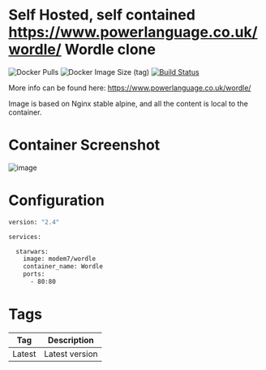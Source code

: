 # Self Hosted, self contained https://www.powerlanguage.co.uk/wordle/ Wordle clone

![Docker Pulls](https://img.shields.io/docker/pulls/modem7/wordle)
![Docker Image Size (tag)](https://img.shields.io/docker/image-size/modem7/wordle/latest)
[![Build Status](https://drone.modem7.com/api/badges/modem7/docker-wordle/status.svg)](https://drone.modem7.com/modem7/docker-wordle)

More info can be found here: https://www.powerlanguage.co.uk/wordle/

Image is based on Nginx stable alpine, and all the content is local to the container.

# Container Screenshot
![image](![image](https://user-images.githubusercontent.com/4349962/152651540-821b7b52-aab1-4d24-a0d3-031a9408f11c.png))


# Configuration

```bash
version: "2.4"

services:

  starwars:
    image: modem7/wordle
    container_name: Wordle
    ports:
      - 80:80
```

# Tags
| Tag | Description |
| :----: | --- |
| Latest | Latest version |
